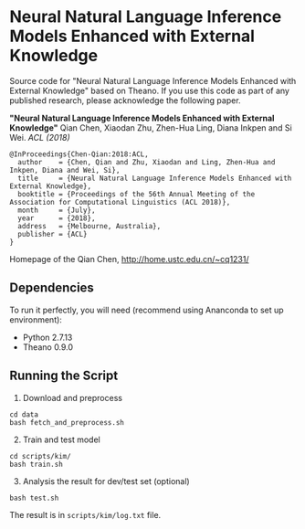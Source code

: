 # Neural Natural Language Inference Models Enhanced with External Knowledge
Source code for "Neural Natural Language Inference Models Enhanced with External Knowledge" based on Theano.
If you use this code as part of any published research, please acknowledge the following paper.

**"Neural Natural Language Inference Models Enhanced with External Knowledge"**
Qian Chen, Xiaodan Zhu, Zhen-Hua Ling, Diana Inkpen and Si Wei. _ACL (2018)_ 

```
@InProceedings{Chen-Qian:2018:ACL,
  author    = {Chen, Qian and Zhu, Xiaodan and Ling, Zhen-Hua and Inkpen, Diana and Wei, Si},
  title     = {Neural Natural Language Inference Models Enhanced with External Knowledge},
  booktitle = {Proceedings of the 56th Annual Meeting of the Association for Computational Linguistics (ACL 2018)},
  month     = {July},
  year      = {2018},
  address   = {Melbourne, Australia},
  publisher = {ACL}
}
```
Homepage of the Qian Chen, http://home.ustc.edu.cn/~cq1231/

## Dependencies
To run it perfectly, you will need (recommend using Ananconda to set up environment):
* Python 2.7.13
* Theano 0.9.0

## Running the Script
1. Download and preprocess 
```
cd data
bash fetch_and_preprocess.sh
```

2. Train and test model
```
cd scripts/kim/
bash train.sh
```
3. Analysis the result for dev/test set (optional)
```
bash test.sh
```
The result is in `scripts/kim/log.txt` file.
